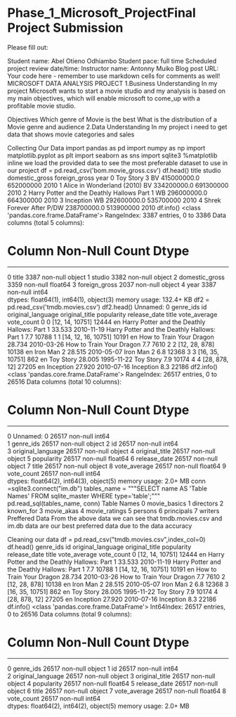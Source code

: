 # Phase_1_Microsoft_ProjectFinal Project Submission
Please fill out:

Student name: Abel Otieno Odhiambo
Student pace: full time
Scheduled project review date/time:
Instructor name: Antonny Muiko
Blog post URL:
Your code here - remember to use markdown cells for comments as well!
MICROSOFT DATA ANALYSIS PROJECT
1.Business Understanding
In my project Microsoft wants to start a movie studio and my analysis is based on my main objectives, which will enable microsoft to come_up with a profitable movie studio.

Objectives
Which genre of Movie is the best
What is the distribution of a Movie genre and audience
2.Data Understanding
In my project i need to get data that shows movie categories and sales

Collecting Our Data
import pandas as pd
import numpy as np
import matplotlib.pyplot as plt
import seaborn as sns
import sqlite3
%matplotlib inline
we load the provided data to see the most preferable dataset to use in our project
df = pd.read_csv('bom.movie_gross.csv')
df.head()
title	studio	domestic_gross	foreign_gross	year
0	Toy Story 3	BV	415000000.0	652000000	2010
1	Alice in Wonderland (2010)	BV	334200000.0	691300000	2010
2	Harry Potter and the Deathly Hallows Part 1	WB	296000000.0	664300000	2010
3	Inception	WB	292600000.0	535700000	2010
4	Shrek Forever After	P/DW	238700000.0	513900000	2010
df.info()
<class 'pandas.core.frame.DataFrame'>
RangeIndex: 3387 entries, 0 to 3386
Data columns (total 5 columns):
 #   Column          Non-Null Count  Dtype  
---  ------          --------------  -----  
 0   title           3387 non-null   object 
 1   studio          3382 non-null   object 
 2   domestic_gross  3359 non-null   float64
 3   foreign_gross   2037 non-null   object 
 4   year            3387 non-null   int64  
dtypes: float64(1), int64(1), object(3)
memory usage: 132.4+ KB
df2 = pd.read_csv('tmdb.movies.csv')
df2.head()
Unnamed: 0	genre_ids	id	original_language	original_title	popularity	release_date	title	vote_average	vote_count
0	0	[12, 14, 10751]	12444	en	Harry Potter and the Deathly Hallows: Part 1	33.533	2010-11-19	Harry Potter and the Deathly Hallows: Part 1	7.7	10788
1	1	[14, 12, 16, 10751]	10191	en	How to Train Your Dragon	28.734	2010-03-26	How to Train Your Dragon	7.7	7610
2	2	[12, 28, 878]	10138	en	Iron Man 2	28.515	2010-05-07	Iron Man 2	6.8	12368
3	3	[16, 35, 10751]	862	en	Toy Story	28.005	1995-11-22	Toy Story	7.9	10174
4	4	[28, 878, 12]	27205	en	Inception	27.920	2010-07-16	Inception	8.3	22186
df2.info()
<class 'pandas.core.frame.DataFrame'>
RangeIndex: 26517 entries, 0 to 26516
Data columns (total 10 columns):
 #   Column             Non-Null Count  Dtype  
---  ------             --------------  -----  
 0   Unnamed: 0         26517 non-null  int64  
 1   genre_ids          26517 non-null  object 
 2   id                 26517 non-null  int64  
 3   original_language  26517 non-null  object 
 4   original_title     26517 non-null  object 
 5   popularity         26517 non-null  float64
 6   release_date       26517 non-null  object 
 7   title              26517 non-null  object 
 8   vote_average       26517 non-null  float64
 9   vote_count         26517 non-null  int64  
dtypes: float64(2), int64(3), object(5)
memory usage: 2.0+ MB
conn =sqlite3.connect("im.db")
tables_name = """SELECT name 
                      AS 'Table Names' 
                      FROM sqlite_master 
                      WHERE type='table';"""
​
pd.read_sql(tables_name, conn)
Table Names
0	movie_basics
1	directors
2	known_for
3	movie_akas
4	movie_ratings
5	persons
6	principals
7	writers
Preffered Data
From the above data we can see that tmdb.movies.csv and im.db data are our best preferred data due to the data accuracy

Cleaning our data
df = pd.read_csv("tmdb.movies.csv",index_col=0)
df.head()
genre_ids	id	original_language	original_title	popularity	release_date	title	vote_average	vote_count
0	[12, 14, 10751]	12444	en	Harry Potter and the Deathly Hallows: Part 1	33.533	2010-11-19	Harry Potter and the Deathly Hallows: Part 1	7.7	10788
1	[14, 12, 16, 10751]	10191	en	How to Train Your Dragon	28.734	2010-03-26	How to Train Your Dragon	7.7	7610
2	[12, 28, 878]	10138	en	Iron Man 2	28.515	2010-05-07	Iron Man 2	6.8	12368
3	[16, 35, 10751]	862	en	Toy Story	28.005	1995-11-22	Toy Story	7.9	10174
4	[28, 878, 12]	27205	en	Inception	27.920	2010-07-16	Inception	8.3	22186
df.info()
<class 'pandas.core.frame.DataFrame'>
Int64Index: 26517 entries, 0 to 26516
Data columns (total 9 columns):
 #   Column             Non-Null Count  Dtype  
---  ------             --------------  -----  
 0   genre_ids          26517 non-null  object 
 1   id                 26517 non-null  int64  
 2   original_language  26517 non-null  object 
 3   original_title     26517 non-null  object 
 4   popularity         26517 non-null  float64
 5   release_date       26517 non-null  object 
 6   title              26517 non-null  object 
 7   vote_average       26517 non-null  float64
 8   vote_count         26517 non-null  int64  
dtypes: float64(2), int64(2), object(5)
memory usage: 2.0+ MB
